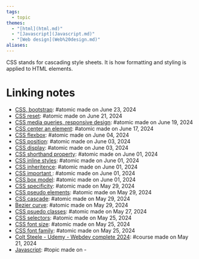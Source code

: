```yaml
---  
tags:  
  - topic  
themes:  
  - "[html](html.md)"  
  - "[Javascript](Javascript.md)"  
  - "[Web design](Web%20design.md)"  
aliases:   
---  
```

CSS stands for cascading style sheets. It is how formatting and styling is applied to HTML elements.   
# Linking notes  
  
- [CSS, bootstrap](./CSS,%20bootstrap.md): #atomic made on June 23, 2024  
- [CSS reset](./CSS%20reset.md): #atomic made on June 21, 2024  
- [CSS media queries, responsive design](./CSS%20media%20queries,%20responsive%20design.md): #atomic made on June 19, 2024  
- [CSS center an element](./CSS%20center%20an%20element.md): #atomic made on June 17, 2024  
- [CSS flexbox](./CSS%20flexbox.md): #atomic made on June 04, 2024  
- [CSS position](./CSS%20position.md): #atomic made on June 03, 2024  
- [CSS display](./CSS%20display.md): #atomic made on June 03, 2024  
- [CSS shorthand property](./CSS%20shorthand%20property.md): #atomic made on June 01, 2024  
- [CSS inline styles](./CSS%20inline%20styles.md): #atomic made on June 01, 2024  
- [CSS inheritence](./CSS%20inheritence.md): #atomic made on June 01, 2024  
- [CSS important ](./CSS%20important.md): #atomic made on June 01, 2024  
- [CSS box model](./CSS%20box%20model.md): #atomic made on June 01, 2024  
- [CSS specificity](./CSS%20specificity.md): #atomic made on May 29, 2024  
- [CSS pseudo elements](./CSS%20pseudo%20elements.md): #atomic made on May 29, 2024  
- [CSS cascade](./CSS%20cascade.md): #atomic made on May 29, 2024  
- [Bezier curve](./Bezier%20curve.md): #atomic made on May 29, 2024  
- [CSS psuedo classes](./CSS%20psuedo%20classes.md): #atomic made on May 27, 2024  
- [CSS selectors](./CSS%20selectors.md): #atomic made on May 25, 2024  
- [CSS font size](./CSS%20font%20size.md): #atomic made on May 25, 2024  
- [CSS font family](./CSS%20font%20family.md): #atomic made on May 25, 2024  
- [Colt Steele - Udemy - Webdev complete 2024](../Courses/Colt%20Steele%20-%20Udemy%20-%20Webdev%20complete%202024.md): #course made on May 21, 2024  
- [Javascript](./Javascript.md): #topic made on \-  
